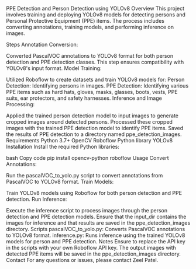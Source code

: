 PPE Detection and Person Detection using YOLOv8
Overview
This project involves training and deploying YOLOv8 models for detecting persons and Personal Protective Equipment (PPE) items. The process includes converting annotations, training models, and performing inference on images.

Steps
Annotation Conversion:

Converted PascalVOC annotations to YOLOv8 format for both person detection and PPE detection classes. This step ensures compatibility with YOLOv8's input format.
Model Training:

Utilized Roboflow to create datasets and train YOLOv8 models for:
Person Detection: Identifying persons in images.
PPE Detection: Identifying various PPE items such as hard hats, gloves, masks, glasses, boots, vests, PPE suits, ear protectors, and safety harnesses.
Inference and Image Processing:

Applied the trained person detection model to input images to generate cropped images around detected persons.
Processed these cropped images with the trained PPE detection model to identify PPE items.
Saved the results of PPE detection to a directory named ppe_detection_images.
Requirements
Python 3.7+
OpenCV
Roboflow Python library
YOLOv8
Installation
Install the required Python libraries:

bash
Copy code
pip install opencv-python roboflow
Usage
Convert Annotations:

Run the pascalVOC_to_yolo.py script to convert annotations from PascalVOC to YOLOv8 format.
Train Models:

Train YOLOv8 models using Roboflow for both person detection and PPE detection.
Run Inference:

Execute the inference script to process images through the person detection and PPE detection models.
Ensure that the input_dir contains the images for inference and that results are saved in the ppe_detection_images directory.
Scripts
pascalVOC_to_yolo.py: Converts PascalVOC annotations to YOLOv8 format.
inference.py: Runs inference using the trained YOLOv8 models for person and PPE detection.
Notes
Ensure to replace the API key in the scripts with your own Roboflow API key.
The output images with detected PPE items will be saved in the ppe_detection_images directory.
Contact
For any questions or issues, please contact Zeel Patel.
